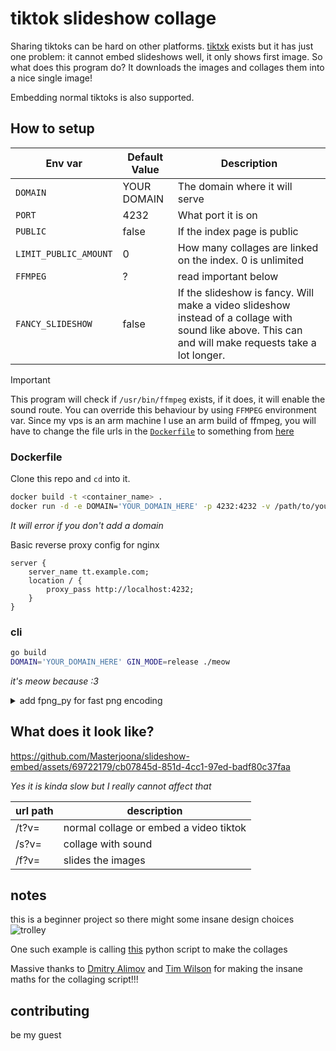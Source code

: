 # tiktok slideshow collage

Sharing tiktoks can be hard on other platforms. [tiktxk](https://github.com/Britmoji/tiktxk) exists but it has just one problem: it cannot embed slideshows well, it only shows first image. So what does this program do? It downloads the images and collages them into a nice single image!

Embedding normal tiktoks is also supported.

## How to setup

| Env var | Default Value | Description                                   |
|---------------------|---------------|-----------------------------------------------|
| `DOMAIN`            | YOUR DOMAIN   | The domain where it will serve  |
| `PORT`              | 4232          | What port it is on |
| `PUBLIC`            | false         | If the index page is public  |
| `LIMIT_PUBLIC_AMOUNT` | 0           | How many collages are linked on the index. 0 is unlimited |
| `FFMPEG`            | ?         | read important below  |
| `FANCY_SLIDESHOW`   | false         | If the slideshow is fancy. Will make a video slideshow instead of a collage with sound like above. This can and will make requests take a lot longer. |


> [!IMPORTANT] 
> This program will check if `/usr/bin/ffmpeg` exists, if it does, it will enable the sound route. You can override this behaviour by using `FFMPEG` environment var.
> Since my vps is an arm machine I use an arm build of ffmpeg, you will have to change the file urls in the [`Dockerfile`](https://github.com/Masterjoona/slideshow-embed/blob/main/Dockerfile) to something from [here](https://johnvansickle.com/ffmpeg/)


### Dockerfile
Clone this repo and `cd` into it. 


```bash
docker build -t <container_name> .
docker run -d -e DOMAIN='YOUR_DOMAIN_HERE' -p 4232:4232 -v /path/to/your/collages/:/app/collages/ <container_name>
```
*It will error if you don't add a domain*

Basic reverse proxy config for nginx
```nginx
server {
    server_name tt.example.com;
    location / {
        proxy_pass http://localhost:4232;
    }
}
```
### cli
```bash
go build
DOMAIN='YOUR_DOMAIN_HERE' GIN_MODE=release ./meow
```
*it's meow because :3*

<details>
<summary> add fpng_py for fast png encoding</summary>
Add this to the dockerfile

```Dockerfile
RUN git clone --recurse-submodules https://github.com/K0lb3/fpng_py
# for arm64 we disable some build args. what does these flags do? i dont know
RUN sed -i 's/"-msse4.1"/#&/' fpng_py/setup.py
RUN sed -i 's/"-mpclmul"/#&/' fpng_py/setup.py
WORKDIR /app/fpng_py
RUN pip install . --break-system-packages

```

or you can build it yourself
```bash
git clone --recurse-submodules https://github.com/K0lb3/fpng_py
cd fpng_py
pip install . 
```
and copy the compiled files to the container
```Dockerfile
COPY ./fpng_py/build/lib.path/fpng_py /app/fpng_py
```

or youll figure it out if ou dont use docker
</details>



## What does it look like?


https://github.com/Masterjoona/slideshow-embed/assets/69722179/cb07845d-851d-4cc1-97ed-badf80c37faa

*Yes it is kinda slow but I really cannot affect that*

| url path | description                            |
|----------|----------------------------------------|
| /t?v=    | normal collage or embed a video tiktok | 
| /s?v=    | collage with sound                     |
| /f?v=    | slides the images                      |

## notes
this is a beginner project so there might some insane design choices ![trolley](https://cdn.discordapp.com/emojis/1068825486265942056.webp?size=48&name=trolley&quality=lossless) 

One such example is calling [this](https://github.com/twilsonco/PyPhotoCollage) python script to make the collages

Massive thanks to [Dmitry Alimov](https://github.com/delimitry) and [Tim Wilson](https://github.com/twilsonco) for making the insane maths for the collaging script!!!

## contributing

be my guest
